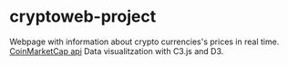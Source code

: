 # cryptoweb-project
Webpage with information about crypto currencies's prices in real time.
[CoinMarketCap api](https://coinmarketcap.com/api/)
Data visualitzation with C3.js and D3. 
